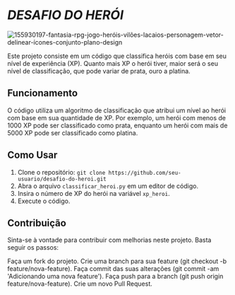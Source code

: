 # **_DESAFIO DO HERÓI_**

![155930197-fantasia-rpg-jogo-heróis-vilões-lacaios-personagem-vetor-delinear-ícones-conjunto-plano-design](https://github.com/lplucas355/desafio-dio-heroi/assets/112570139/76742152-4987-4906-96d1-de806d2ad471)

Este projeto consiste em um código que classifica heróis com base em seu nível de experiência (XP). Quanto mais XP o herói tiver, maior será o seu nível de classificação, que pode variar de prata, ouro a platina.

## Funcionamento

O código utiliza um algoritmo de classificação que atribui um nível ao herói com base em sua quantidade de XP. Por exemplo, um herói com menos de 1000 XP pode ser classificado como prata, enquanto um herói com mais de 5000 XP pode ser classificado como platina.

## Como Usar

1. Clone o repositório: `git clone https://github.com/seu-usuario/desafio-do-heroi.git`
2. Abra o arquivo `classificar_heroi.py` em um editor de código.
3. Insira o número de XP do herói na variável `xp_heroi`.
4. Execute o código.

## Contribuição

Sinta-se à vontade para contribuir com melhorias neste projeto. Basta seguir os passos:

Faça um fork do projeto.
Crie uma branch para sua feature (git checkout -b feature/nova-feature).
Faça commit das suas alterações (git commit -am 'Adicionando uma nova feature').
Faça push para a branch (git push origin feature/nova-feature).
Crie um novo Pull Request.
